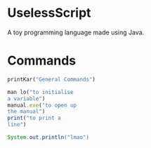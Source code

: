 # UselessScript
A toy programming language made using Java.
# Commands
```py
printKar("General Commands")
```

```ruby
man lo("to initialise
a variable")
manual.exe("to open up
the manual")
print("to print a
line")
```
```java
System.out.println("lmao")
```
